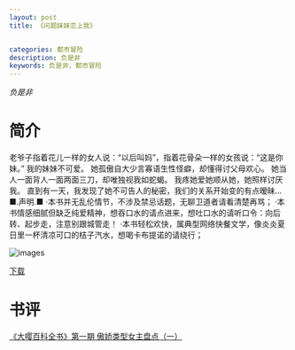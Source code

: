 ```yaml
---
layout: post
title: 《问题妹妹恋上我》


categories: 都市冒险
description: 负是非
keywords: 负是非，都市冒险
---
```


*负是非*

# 简介

老爷子指着花儿一样的女人说：“以后叫妈”，指着花骨朵一样的女孩说：“这是你妹。”
        我的妹妹不可爱。
        她孤傲自大少言寡语生性怪癖，却懂得讨父母欢心。
        她当人一面背人一面两面三刀，却唯独视我如蛇蝎。
        我疼她爱她顺从她，她照样讨厌我。
        直到有一天，我发现了她不可告人的秘密，我们的关系开始变的有点暧昧...
        ■.声明.■
        ·本书并无乱伦情节，不涉及禁忌话题，无聊卫道者请看清楚再骂；
        ·本书情感细腻但缺乏纯爱精神，想吞口水的请点进来，想吐口水的请听口令：向后转、起步走，注意别跟城管走！
        ·本书轻松欢快，属典型网络快餐文学，像炎炎夏日里一杯清凉可口的桔子汽水，想喝卡布提诺的请绕行；

![images](https://tvax1.sinaimg.cn/large/008dGP0Fgy1gttmkdgrl4j304e064glj.jpg)

[下载](https://link.jscdn.cn/1drv/aHR0cHM6Ly8xZHJ2Lm1zL3QvcyFBaGU2R2dNWmVFb2poQ0wxd2VYTzFFcmFyakl3P2U9ZkNtNjVm.txt)

# 书评
[《大嘤百科全书》第一期 傲娇类型女主盘点（一）](https://yybooks0.github.io//wiki/2021-8-30-%E3%80%8A%E5%A4%A7%E5%98%A4%E7%99%BE%E7%A7%91%E5%85%A8%E4%B9%A6%E3%80%8B%E7%AC%AC%E4%B8%80%E6%9C%9F%20%E5%82%B2%E5%A8%87%E7%B1%BB%E5%9E%8B%E5%A5%B3%E4%B8%BB%E7%9B%98%E7%82%B9%EF%BC%88%E4%B8%80%EF%BC%89/)

